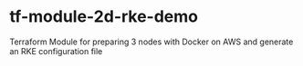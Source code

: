 # tf-module-2d-rke-demo
Terraform Module for preparing 3 nodes with Docker on AWS and generate an RKE configuration file
